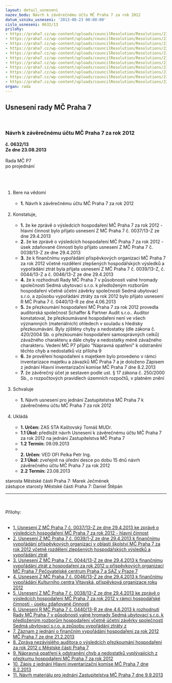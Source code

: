 ```yaml
---
layout: detail_usneseni
nazev_bodu: Návrh k závěrečnému účtu MČ Praha 7 za rok 2012
datum_vzniku_usneseni: '2013-08-23 00:00:00'
cislo_usneseni: 0632/13
prilohy:
- https://praha7.cz/wp-content/uploads/councilResolution/Resolutions/23749/43-13-p1__0037-13z_hc.doc
- https://praha7.cz/wp-content/uploads/councilResolution/Resolutions/23749/43-13-p2__0039-13z_osk.doc
- https://praha7.cz/wp-content/uploads/councilResolution/Resolutions/23749/43-13-p3__0044-13z_pc_a_saz.doc
- https://praha7.cz/wp-content/uploads/councilResolution/Resolutions/23749/43-13-p4__0046-13z_kc.doc
- https://praha7.cz/wp-content/uploads/councilResolution/Resolutions/23749/43-13-p5__0038-13z_vhc.doc
- https://praha7.cz/wp-content/uploads/councilResolution/Resolutions/23749/43-13-p6_0440_vh.doc
- https://praha7.cz/wp-content/uploads/councilResolution/Resolutions/23749/43-13-p7__zaznam_fin_vyporadani_2012_s_mhmp.pdf
- https://praha7.cz/wp-content/uploads/councilResolution/Resolutions/23749/43-13-p8_m%c4%8dp7_-_zpr%c3%a1va_o_p%c5%99ezkumu_2012_final_zkracen%c3%a1_na_desku.doc
- https://praha7.cz/wp-content/uploads/councilResolution/Resolutions/23749/43-13-p9_napravna_opatreni_2012_final.docx.doc
- https://praha7.cz/wp-content/uploads/councilResolution/Resolutions/23749/43-13-p10_zapis_inventarizacni_komise.pdf
- https://praha7.cz/wp-content/uploads/councilResolution/Resolutions/23749/43-13-zmc3.doc
organ: rada
---
```

<div id="ucUsn_pList" class="usn">
	<span><h2>Usnesení rady MČ Praha 7 </h2>
<br></span><div class="standBody">
<span><h3>Návrh k závěrečnému účtu MČ Praha 7 za rok 2012</h3></span><div class="center">
		<strong>č. 0632/13</strong><br>
	</div>
<div class="center">
		<strong>Ze dne 23.08.2013</strong><br><br>
	</div>Rada MČ P7<br>po projednání<br><br><br><ol>
<br><li>Bere na vědomí<br><ul>
<br><li>
<strong>1.</strong> Návrh k závěrečnému účtu MČ Praha 7 za rok 2012</li>
</ul>
<br>
</li>
<li>Konstatuje,<br><ul>
<br><li>
<strong>1.</strong> že ke zprávě o výsledcích hospodaření MČ Praha 7 za rok 2012 - hlavní činnost bylo přijato usnesení Z MČ Praha 7 č. 0037/13-Z ze dne 29.4.2013<br>
</li>
<li>
<strong>2.</strong> že ke zprávě o výsledcích hospodaření MČ Praha 7 za rok 2012 - úsek zdaňované činnosti bylo přijato usnesení Z MČ Praha 7 č. 0038/13-Z ze dne 29.4.2013<br>
</li>
<li>
<strong>3.</strong> že k finančnímu vypořádání příspěvkových organizací MČ Praha 7 za rok 2012 včetně rozdělení zlepšených hospodářských výsledků a vypořádání ztrát byla přijata usnesení Z MČ Praha 7 č. 0039/13-Z, č. 0044/13-Z a č. 0046/13-Z ze dne 29.4.2013<br>
</li>
<li>
<strong>4.</strong> že k rozhodnutí Rady MČ Praha 7 v působnosti valné hromady společnosti Sedmá ubytovací s.r.o. k předloženým rozborům hospodaření včetně účetní závěrky společnosti Sedmá ubytovací s.r.o. a způsobu vypořádání ztráty za rok 2012 bylo přijato usnesení R MČ Praha 7 č. 0440/13-R ze dne 4.06.2013<br>
</li>
<li>
<strong>5.</strong> že přezkoumání hospodaření MČ Praha 7 za rok 2012 provedla auditorská společnost Schaffer &amp; Partner Audit s.r.o.. Auditor konstatoval, že přezkoumávané hospodaření není ve všech významných (materiálních) ohledech v souladu s hledisky přezkoumávání. Byly zjištěny chyby a nedostatky (dle zákona č. 420/2004 Sb. o přezkoumání hospodaření samosprávných celků) závažného charakteru a dále chyby a nedostatky méně závažného charakteru. Vedení MČ P7 přijalo "Nápravná opatření" k odstranění těchto chyb a nedostatků viz příloha 9<br>
</li>
<li>
<strong>6.</strong> že prověření hospodaření s majetkem bylo provedeno v rámci inventarizace majetku a závazků MČ Praha 7 a je doloženo Zápisem z jednání Hlavní inventarizační komise MČ Praha 7 dne 8.2.2013<br>
</li>
<li>
<strong>7.</strong> že závěrečný účet je sestaven podle ust. § 17 zákona č. 250/2000 Sb., o rozpočtových pravidlech územních rozpočtů, v platném znění</li>
</ul>
<br>
</li>
<li>Schvaluje<br><ul>
<br><li>
<strong>1.</strong> Návrh usnesení pro jednání Zastupitelstva MČ Praha 7 k závěrečnému účtu MČ Praha 7 za rok 2012</li>
</ul>
<br>
</li>
<li>Ukládá<br><ul>
<br><li>
<strong>1. Určen: </strong>ZAS STA Kaštovský Tomáš MUDr.<br>
</li>
<li>
<strong>1.1 Úkol: </strong>předložit návrh Usnesení k závěrečnému účtu MČ Praha 7 za rok 2012 na jednání Zastupitelstva MČ Praha 7<br>
</li>
<li>
<strong>1.2 Termín: </strong>09.09.2013<br>
</li>
<li>
<strong><br>2. Určen: </strong>VED OFI Pelka Petr Ing.<br>
</li>
<li>
<strong>2.1 Úkol: </strong>zveřejnit na úřední desce po dobu 15 dnů návrh závěrečného účtu MČ Praha 7 za rok 2012<br>
</li>
<li>
<strong>2.2 Termín: </strong>23.08.2013</li>
</ul>
</li>
</ol>starosta Městské části Praha 7: Marek Ječmének<br>zástupce starosty Městské části Praha 7: Daniel Štěpán <br><hr>
<br><br>Přílohy: <br><ul>
<br><li>
<a href="/zdroj.aspx?typ=4&amp;id=51690&amp;sh=1069034645" target="_blank" title="Odkaz na soubor - 41,5 kB - nové okno">1. Usnesení Z MČ Praha 7 č. 0037/13-Z ze dne 29.4.2013 ke zprávě o výsledcích hospodaření MČ Praha 7 za rok 2012 - hlavní činnost</a> <br>
</li>
<li>
<a href="/zdroj.aspx?typ=4&amp;id=51691&amp;sh=1069130741" target="_blank" title="Odkaz na soubor - 45 kB - nové okno">2. Usnesení Z MČ Praha 7 č. 0039/1-Z ze dne 29.4.2013 k finančnímu vypořádání příspěvkových organizací v oblasti školství MČ Praha 7 za rok 2012 včetně rozdělení zlepšených hospodářských výsledků a vypořádání ztrát</a> <br>
</li>
<li>
<a href="/zdroj.aspx?typ=4&amp;id=51692&amp;sh=1069102933" target="_blank" title="Odkaz na soubor - 35 kB - nové okno">3. Usnesení Z MČ Praha 7 č. 0044/13-Z ze dne 29.4.2013 k finančnímu vypořádání ztrát z hospodaření za rok 2012 u příspěvkových organizací MČ Praha 7 Pečovatelské centrum Praha 7 a SAZ v Praze 7</a> <br>
</li>
<li>
<a href="/zdroj.aspx?typ=4&amp;id=51693&amp;sh=1069206453" target="_blank" title="Odkaz na soubor - 32 kB - nové okno">4. Usnesení Z MČ Praha 7 č. 0046/13-Z ze dne 29.4.2013 k finančnímu vypořádání Kulturního centra Vltavská, příspěvková organizace roku 2012 </a><br>
</li>
<li>
<a href="/zdroj.aspx?typ=4&amp;id=51694&amp;sh=1069170453" target="_blank" title="Odkaz na soubor - 33,5 kB - nové okno">5. Usnesení Z MČ Praha 7 č. 0038/13-Z ze dne 29.4.2013 ke zprávě o výsledcích hospodaření MČ Praha 7 za rok 2012 v rámci hospodářské činnosti - úseku zdaňované činnosti</a> <br>
</li>
<li>
<a href="/zdroj.aspx?typ=4&amp;id=51695&amp;sh=1069265525" target="_blank" title="Odkaz na soubor - 33,5 kB - nové okno">6. Usnesení R MČ Praha 7 č. 0440/13-R ze dne 4.6.2013 k rozhodnutí Rady MČ Praha 7 v působnosti valné hromady Sedmá ubytovací s.r.o. k předloženým rozborům hospodaření včetně účetní závěrky společnosti Sedmá ubytovací s.r.o. a způsobu vypořádání ztráty z</a> <br>
</li>
<li>
<a href="/zdroj.aspx?typ=4&amp;id=51696&amp;sh=1069238229" target="_blank" title="Odkaz na soubor - 1 MB - nové okno">7. Záznam z jednání o finančním vypořádání hospodaření za rok 2012 MČ Praha 7 ze dne 21.2.2013</a> <br>
</li>
<li>
<a href="/zdroj.aspx?typ=4&amp;id=51697&amp;sh=1069341237" target="_blank" title="Odkaz na soubor - 203,5 kB - nové okno">8. Zpráva nezávislého auditora o výsledcích přezkoumání hospodaření za rok 2012 c Městské části Praha 7</a> <br>
</li>
<li>
<a href="/zdroj.aspx?typ=4&amp;Id=51703&amp;sh=-1777681547" target="_blank" title="Odkaz na soubor - 167 kB - nové okno">9. Nápravná opatření k odstranění chyb a nedostatků vyplývajících z přezkumu hospodaření MČ Praha 7 za rok 2012 </a><br>
</li>
<li>
<a href="/zdroj.aspx?typ=4&amp;id=51699&amp;sh=1069827829" target="_blank" title="Odkaz na soubor - 934,7 kB - nové okno">10. Zápis z jednání Hlavní inventarizační komise MČ Praha 7 dne 8.2.2013</a> <br>
</li>
<li>
<a href="/zdroj.aspx?typ=4&amp;id=51700&amp;sh=-1776876331" target="_blank" title="Odkaz na soubor - 88 kB - nové okno">11. Návrh materiálu pro jednání Zastupitelstva MČ Praha 7 dne 9.9.2013</a> </li>
</ul>
</div>
</div>